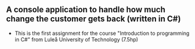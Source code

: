 ## A console application to handle how much change the customer gets back (written in C#)

- This is the first assignment for the course "Introduction to programming in C#" from Luleå University of Technology (7.5hp)
